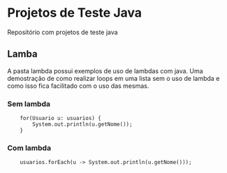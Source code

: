 # Projetos de Teste Java
Repositório com projetos de teste java

## Lamba
A pasta lambda possui exemplos de uso de lambdas com java. Uma demostração de como realizar loops em uma lista sem o uso de lambda e como isso fica facilitado com o uso das mesmas.

### Sem lambda

        for(Usuario u: usuarios) {
            System.out.println(u.getNome());
        }

### Com lambda

        usuarios.forEach(u -> System.out.println(u.getNome()));
